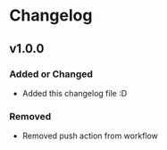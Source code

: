 # Changelog

## v1.0.0

### Added or Changed
- Added this changelog file :D

### Removed
- Removed push action from workflow